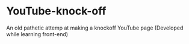 # YouTube-knock-off
An old pathetic attemp at making a knockoff YouTube page (Developed while learning front-end)
